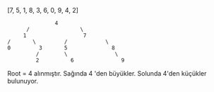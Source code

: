 [7, 5, 1, 8, 3, 6, 0, 9, 4, 2]

                   4
          /                \
         1                  7
    /       \         /            \
    0         3       5              8
             /        \               \
             2          6               9

Root = 4 alınmıştır. Sağında 4 'den büyükler. Solunda 4'den küçükler bulunuyor.

